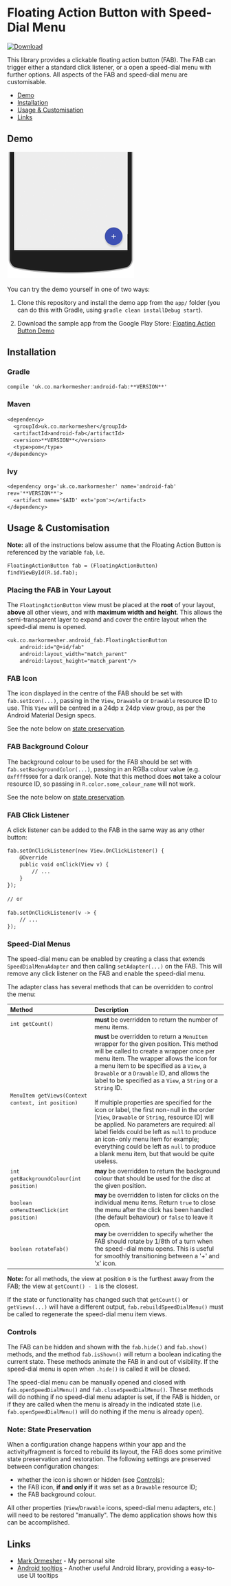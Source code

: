 # Floating Action Button with Speed-Dial Menu

[ ![Download](https://api.bintray.com/packages/markormesher/maven/android-fab/images/download.svg) ](https://bintray.com/markormesher/maven/android-fab/_latestVersion)

This library provides a clickable floating action button (FAB). The FAB can trigger either a standard click listener, or a open a speed-dial menu with further options. All aspects of the FAB and speed-dial menu are customisable.

- [Demo](#demo)
- [Installation](#installation)
- [Usage & Customisation](#usage--customisation)
- [Links](#links)

## Demo

![Demonstration of the speed-dial menu](misc/demo.gif)

You can try the demo yourself in one of two ways:

1. Clone this repository and install the demo app from the `app/` folder (you can do this with Gradle, using `gradle clean installDebug start`).

2. Download the sample app from the Google Play Store: [Floating Action Button Demo](https://play.google.com/store/apps/details?id=uk.co.markormesher.android_fab.app)

## Installation

### Gradle

    compile 'uk.co.markormesher:android-fab:**VERSION**'

### Maven

    <dependency>
      <groupId>uk.co.markormesher</groupId>
      <artifactId>android-fab</artifactId>
      <version>**VERSION**</version>
      <type>pom</type>
    </dependency>

### Ivy

    <dependency org='uk.co.markormesher' name='android-fab' rev='**VERSION**'>
      <artifact name='$AID' ext='pom'></artifact>
    </dependency>

## Usage & Customisation

**Note:** all of the instructions below assume that the Floating Action Button is referenced by the variable `fab`, i.e.

    FloatingActionButton fab = (FloatingActionButton) findViewById(R.id.fab);

### Placing the FAB in Your Layout

The `FloatingActionButton` view must be placed at the **root** of your layout, **above** all other views, and with **maximum width and height**. This allows the semi-transparent layer to expand and cover the entire layout when the speed-dial menu is opened.

    <uk.co.markormesher.android_fab.FloatingActionButton
        android:id="@+id/fab"
        android:layout_width="match_parent"
        android:layout_height="match_parent"/>

### FAB Icon

The icon displayed in the centre of the FAB should be set with `fab.setIcon(...)`, passing in the `View`, `Drawable` or `Drawable` resource ID to use. This `View` will be centred in a 24dp x 24dp view group, as per the Android Material Design specs.

See the note below on [state preservation](#note-state-preservation).

### FAB Background Colour

The background colour to be used for the FAB should be set with `fab.setBackgroundColor(...)`, passing in an RGBa colour value (e.g. `0xffff9900` for a dark orange). Note that this method does **not** take a colour resource ID, so passing in `R.color.some_colour_name` will not work.

See the note below on [state preservation](#note-state-preservation).

### FAB Click Listener

A click listener can be added to the FAB in the same way as any other button:

    fab.setOnClickListener(new View.OnClickListener() {
        @Override
        public void onClick(View v) {
            // ...
        }
    });
    
    // or
    
    fab.setOnClickListener(v -> {
        // ...
    });

### Speed-Dial Menus

The speed-dial menu can be enabled by creating a class that extends `SpeedDialMenuAdapter` and then calling `setAdapter(...)` on the FAB. This will remove any click listener on the FAB and enable the speed-dial menu.

The adapter class has several methods that can be overridden to control the menu:

|Method | Description|
|:--- | :---|
|`int getCount()` | **must** be overridden to return the number of menu items.|
|`MenuItem getViews(Context context, int position)` | **must** be overridden to return a `MenuItem` wrapper for the given position. This method will be called to create a wrapper once per menu item. The wrapper allows the icon for a menu item to be specified as a `View`, a `Drawable` or a `Drawable` ID, and allows the label to be specified as a `View`, a `String` or a `String` ID.<br /><br />If multiple properties are specified for the icon or label, the first non-null in the order [`View`, `Drawable` or `String`, resource ID] will be applied. No parameters are required: all label fields could be left as `null` to produce an icon-only menu item for example; everything could be left as `null` to produce a blank menu item, but that would be quite useless.
|`int getBackgroundColour(int position)` | **may** be overridden to return the background colour that should be used for the disc at the given position.|
|`boolean onMenuItemClick(int position)` | **may** be overridden to listen for clicks on the individual menu items. Return `true` to close the menu after the click has been handled (the default behaviour) or `false` to leave it open.|
|`boolean rotateFab()` | **may** be overridden to specify whether the FAB should rotate by 1/8th of a turn when the speed-dial menu opens. This is useful for smoothly transitioning between a '+' and 'x' icon.|

**Note:** for all methods, the view at position `0` is the furthest away from the FAB; the view at `getCount() - 1` is the closest.

If the state or functionality has changed such that `getCount()` or `getViews(...)` will have a different output, `fab.rebuildSpeedDialMenu()` must be called to regenerate the speed-dial menu item views.

### Controls

The FAB can be hidden and shown with the `fab.hide()` and `fab.show()` methods, and the method `fab.isShown()` will return a boolean indicating the current state. These methods animate the FAB in and out of visibility. If the speed-dial menu is open when `.hide()` is called it will be closed.  

The speed-dial menu can be manually opened and closed with `fab.openSpeedDialMenu()` and `fab.closeSpeedDialMenu()`. These methods will do nothing if no speed-dial menu adapter is set, if the FAB is hidden, or if they are called when the menu is already in the indicated state (i.e. `fab.openSpeedDialMenu()` will do nothing if the menu is already open).

### Note: State Preservation

When a configuration change happens within your app and the activity/fragment is forced to rebuild its layout, the FAB does some primitive state preservation and restoration. The following settings are preserved between configuration changes:

- whether the icon is shown or hidden (see [Controls](#controls));
- the FAB icon, **if and only if** it was set as a `Drawable` resource ID;
- the FAB background colour.

All other properties (`View`/`Drawable` icons, speed-dial menu adapters, etc.) will need to be restored "manually". The demo application shows how this can be accomplished.

## Links

- [Mark Ormesher](http://markormesher.co.uk) - My personal site
- [Android tooltips](https://github.com/markormesher/android-tooltips) - Another useful Android library, providing a easy-to-use UI tooltips
